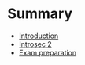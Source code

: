 # Summary

* [Introduction](README.md)
* [Introsec 2](docs/2.md)
* [Exam preparation](docs/exam-learning.md)
